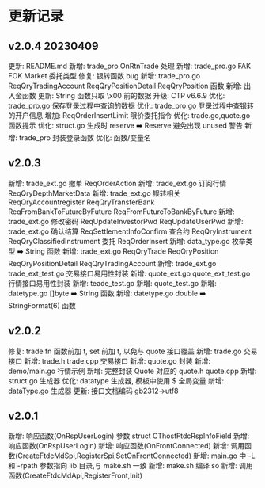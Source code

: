 # 更新记录

## v2.0.4 20230409

更新: README.md
新增: trade_pro OnRtnTrade 处理
新增: trade_pro.go FAK FOK Market 委托类型
修复: 银转函数 bug
新增: trade_pro.go ReqQryTradingAccount ReqQryPositionDetail ReqQryPosition 函数
新增: 出入金函数
更新: String 函数只取 \x00 前的数据
升级: CTP v6.6.9
优化: trade_pro.go 保存登录过程中查询的数据
优化: trade_pro.go 登录过程中查银转的开户信息
增加: ReqOrderInsertLimit 限价委托指令
优化: trade.go,quote.go 函数提示
优化: struct.go 生成时 reserve ➡️ Reserve 避免出现 unused 警告
新增: trade_pro 封装登录函数
优化: 函数/变量名

## v2.0.3

新增: trade_ext.go 撤单 ReqOrderAction
新增: trade_ext.go 订阅行情 ReqQryDepthMarketData
新增: trade_ext.go 银转相关 ReqQryAccountregister ReqQryTransferBank ReqFromBankToFutureByFuture ReqFromFutureToBankByFuture
新增: trade_ext.go 修改密码 ReqUpdateInvestorPwd ReqUpdateUserPwd
新增: trade_ext.go 确认结算 ReqSettlementInfoConfirm 查合约 ReqQryInstrument ReqQryClassifiedInstrument 委托 ReqOrderInsert
新增: data_type.go 枚举类型 ➡️ String 函数
新增: trade_ext.go ReqQryTrade ReqQryPosition ReqQryPositionDetail ReqQryTradingAccount
新增: trade_ext.go trade_ext_test.go 交易接口易用性封装
新增: quote_ext.go quote_ext_test.go 行情接口易用性封装
新增: teade_test.go
新增: quote_test.go
新增: datetype.go []byte ➡️ String 函数
新增: datetype.go double ➡️ StringFormat(6) 函数

## v2.0.2

修复: trade fn 函数前加 t, set 前加 t, 以免与 quote 接口覆盖
新增: trade.go 交易接口
新增: trade.h trade.cpp 交易接口
新增: quote.go 封装
新增: demo/main.go 行情示例
新增: 完整封装 Quote 对应的 quote.h quote.cpp
新增: struct.go 生成器
优化: datatype 生成器, 模板中使用 $ 全局变量
新增: dataType.go 生成器
更新: 接口文档编码 gb2312->utf8

## v2.0.1

新增: 响应函数(OnRspUserLogin) 参数 struct CThostFtdcRspInfoField
新增: 响应函数(OnRspUserLogin)
新增: 响应函数(OnFrontConnected)
新增: 调用函数(CreateFtdcMdSpi,RegisterSpi,SetOnFrontConnected)
新增: main.go 中 -L 和 -rpath 参数指向 lib 目录,与 make.sh 一致
新增: make.sh 编译 so
新增: 调用函数(CreateFtdcMdApi,RegisterFront,Init)

